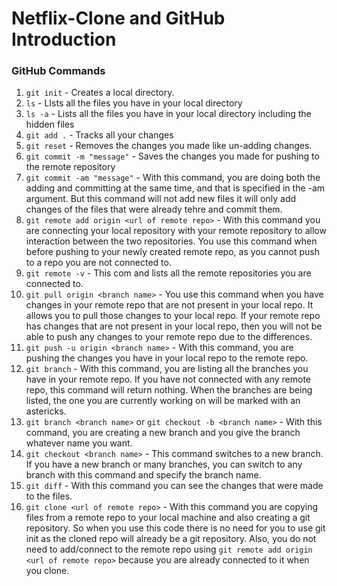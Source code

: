# Netflix-Clone and GitHub Introduction

### **GitHub Commands**
1. ```git init``` - Creates a local directory.
2. ```ls``` - LIsts all the files you have in your local directory
4. ```ls -a``` - Lists all the files you have in your local directory including the hidden files
5. ```git add .``` - Tracks all your changes
6. ```git reset``` - Removes the changes you made like un-adding changes.
7. ```git commit -m "message"``` - Saves the changes you made for pushing to the remote repository
8. ```git commit -am "message"``` - With this command, you are doing both the adding and committing at the same time, and that is specified in the -am argument. But this command will not add new files it will only add changes of the files that were already tehre and commit them.
9. ```git remote add origin <url of remote repo>``` - With this command you are connecting your local repository with your remote repository to allow interaction between the two repositories. You use this command when before pushing to your newly created remote repo, as you cannot push to a repo you are not connected to.
10. ```git remote -v``` - This com and lists all the remote repositories you are connected to.
11. ```git pull origin <branch name>``` - You use this command when you have changes in your remote repo that are not present in your local repo. It allows you to pull those changes to your local repo. If your remote repo has changes that are not present in your local repo, then you will not be able to push any changes to your remote repo due to the differences.
12. ```git push -u origin <branch name>``` - With this command, you are pushing the changes you have in your local repo to the remote repo.
13. ```git branch``` - With this command, you are listing all the branches you have in your remote repo. If you have not connected with any remote repo, this command will return nothing. When the branches are being listed, the one you are currently working on will be marked with an astericks.
14. ```git branch <branch name>``` or ```git checkout -b <branch name>``` - With this command, you are creating a new branch and you give the branch whatever name you want.
15. ```git checkout <branch name>``` - This command switches to a new branch. If you have a new branch or many branches, you can switch to any branch with this command and specify the branch name.
16. ```git diff``` - With this command you can see the changes that were made to the files.
17. ```git clone <url of remote repo>``` - With this command you are copying files from a remote repo to your local machine and also creating a git repository. So when you use this code there is no need for you to use git init as the cloned repo will already be a git repository. Also, you do not need to add/connect to the remote repo using ```git remote add origin <url of remote repo>``` because you are already connected to it when you clone.
    

